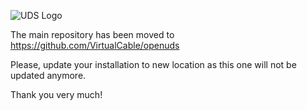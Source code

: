 ![UDS Logo](https://www.udsenterprise.com/static//img/logoUDSNav.png)

The main repository has been moved to https://github.com/VirtualCable/openuds

Please, update your installation to new location as this one will not be updated anymore.

Thank you very much!
